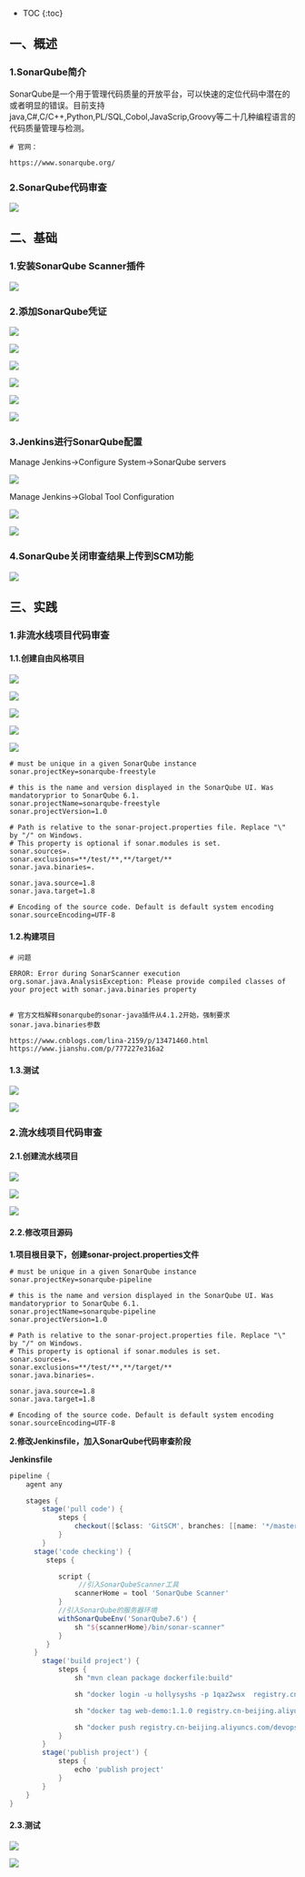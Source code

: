 * TOC
{:toc}



## 一、概述



### 1.SonarQube简介  

SonarQube是一个用于管理代码质量的开放平台，可以快速的定位代码中潜在的或者明显的错误。目前支持java,C#,C/C++,Python,PL/SQL,Cobol,JavaScrip,Groovy等二十几种编程语言的代码质量管理与检测。

```shell
# 官网：

https://www.sonarqube.org/
```



### 2.SonarQube代码审查

![](/images/devops/jenkins/sonarqube/sonarqube-1.png)



## 二、基础



### 1.安装SonarQube Scanner插件

![](/images/devops/jenkins/sonarqube/sonarqube-2.png)



### 2.添加SonarQube凭证

![](/images/devops/jenkins/sonarqube/sonarqube-3.png)

![](/images/devops/jenkins/sonarqube/sonarqube-4.png)

![](/images/devops/jenkins/sonarqube/sonarqube-5.png)

![](/images/devops/jenkins/sonarqube/sonarqube-6.png)

![](/images/devops/jenkins/sonarqube/sonarqube-7.png)

![](/images/devops/jenkins/sonarqube/sonarqube-8.png)



### 3.Jenkins进行SonarQube配置  

Manage Jenkins->Configure System->SonarQube servers  

![](/images/devops/jenkins/sonarqube/sonarqube-9.png)

Manage Jenkins->Global Tool Configuration  

![](/images/devops/jenkins/sonarqube/sonarqube-10.png)

![](/images/devops/jenkins/sonarqube/sonarqube-11.png)



### 4.SonarQube关闭审查结果上传到SCM功能

![](/images/devops/jenkins/sonarqube/sonarqube-12.png)





## 三、实践



### 1.非流水线项目代码审查

#### 1.1.创建自由风格项目

![](/images/devops/jenkins/sonarqube/sonarqube-13.png)

![](/images/devops/jenkins/sonarqube/sonarqube-14.png)

![](/images/devops/jenkins/sonarqube/sonarqube-15.png)

![](/images/devops/jenkins/sonarqube/sonarqube-16.png)

![](/images/devops/jenkins/sonarqube/sonarqube-17.png)



```shell
# must be unique in a given SonarQube instance
sonar.projectKey=sonarqube-freestyle

# this is the name and version displayed in the SonarQube UI. Was mandatoryprior to SonarQube 6.1.
sonar.projectName=sonarqube-freestyle
sonar.projectVersion=1.0

# Path is relative to the sonar-project.properties file. Replace "\" by "/" on Windows.
# This property is optional if sonar.modules is set.
sonar.sources=.
sonar.exclusions=**/test/**,**/target/**
sonar.java.binaries=.

sonar.java.source=1.8
sonar.java.target=1.8

# Encoding of the source code. Default is default system encoding
sonar.sourceEncoding=UTF-8
```



#### 1.2.构建项目

```shell
# 问题

ERROR: Error during SonarScanner execution
org.sonar.java.AnalysisException: Please provide compiled classes of your project with sonar.java.binaries property


# 官方文档解释sonarqube的sonar-java插件从4.1.2开始，强制要求sonar.java.binaries参数

https://www.cnblogs.com/lina-2159/p/13471460.html
https://www.jianshu.com/p/777227e316a2
```



#### 1.3.测试

![](/images/devops/jenkins/sonarqube/sonarqube-18.png)

![](/images/devops/jenkins/sonarqube/sonarqube-19.png)



### 2.流水线项目代码审查

#### 2.1.创建流水线项目

![](/images/devops/jenkins/sonarqube/sonarqube-20.png)

![](/images/devops/jenkins/sonarqube/sonarqube-21.png)

![](/images/devops/jenkins/sonarqube/sonarqube-22.png)



#### 2.2.修改项目源码

**1.项目根目录下，创建sonar-project.properties文件**  

```shell
# must be unique in a given SonarQube instance
sonar.projectKey=sonarqube-pipeline

# this is the name and version displayed in the SonarQube UI. Was mandatoryprior to SonarQube 6.1.
sonar.projectName=sonarqube-pipeline
sonar.projectVersion=1.0

# Path is relative to the sonar-project.properties file. Replace "\" by "/" on Windows.
# This property is optional if sonar.modules is set.
sonar.sources=.
sonar.exclusions=**/test/**,**/target/**
sonar.java.binaries=.

sonar.java.source=1.8
sonar.java.target=1.8

# Encoding of the source code. Default is default system encoding
sonar.sourceEncoding=UTF-8
```



**2.修改Jenkinsfile，加入SonarQube代码审查阶段**  

**Jenkinsfile**

```groovy
pipeline {
    agent any

    stages {
        stage('pull code') {
            steps {
                checkout([$class: 'GitSCM', branches: [[name: '*/master']], extensions: [], userRemoteConfigs: [[credentialsId: '53b412d5-ecd1-47a3-b571-4505d562634e', url: 'git@39.96.178.134:test-group/web-demo.git']]])
            }
        }
      stage('code checking') {
         steps {

            script {
                 //引入SonarQubeScanner工具
                scannerHome = tool 'SonarQube Scanner'
            }
            //引入SonarQube的服务器环境
            withSonarQubeEnv('SonarQube7.6') {
                sh "${scannerHome}/bin/sonar-scanner"
            }
         }
      }
        stage('build project') {
            steps {
                sh "mvn clean package dockerfile:build"

                sh "docker login -u hollysyshs -p 1qaz2wsx  registry.cn-beijing.aliyuncs.com"

                sh "docker tag web-demo:1.1.0 registry.cn-beijing.aliyuncs.com/devops-hollysys/web-demo:1.0.1"

                sh "docker push registry.cn-beijing.aliyuncs.com/devops-hollysys/web-demo:1.0.1"
            }
        }
        stage('publish project') {
            steps {
                echo 'publish project'
            }
        }
    }
}
```



#### 2.3.测试

![](/images/devops/jenkins/sonarqube/sonarqube-23.png)

![](/images/devops/jenkins/sonarqube/sonarqube-24.png)




